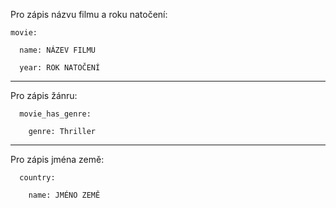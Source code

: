 Pro zápis názvu filmu a roku natočení:
```
movie:

  name: NÁZEV FILMU
  
  year: ROK NATOČENÍ
```
---------------------------------------

Pro zápis žánru:
```
  movie_has_genre:
  
    genre: Thriller
```
----------------------------------------

Pro zápis jména země:
```
  country:
  
    name: JMÉNO ZEMĚ 
```
